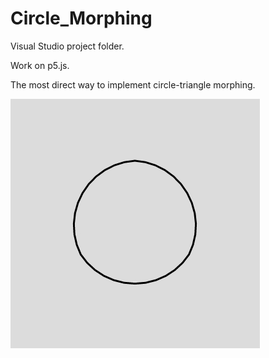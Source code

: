 # Circle_Morphing

Visual Studio project folder.

Work on p5.js.

The most direct way to implement circle-triangle morphing.

![image](https://github.com/Shuo-Niu/Circle_Morphing/blob/master/demo.gif)
